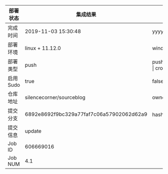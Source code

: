 部署状态 | 集成结果 | 参考值
---|---|---
完成时间 | 2019-11-03 15:30:48 | yyyy-mm-dd hh:mm:ss
部署环境 | linux + 11.12.0 | window \| linux + stable
部署类型 | push | push \| pull_request \| api \| cron
启用Sudo | true | false \| true
仓库地址 | silencecorner/sourceblog | owner_name/repo_name
提交分支 | 6892e8692f9bc329a77faf7c06a57902062d62a9 | hash 16位
提交信息 | update |
Job ID   | 606669016 |
Job NUM  | 4.1 |
